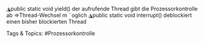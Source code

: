◮public static void yield()
der aufrufende Thread gibt die Prozessorkontrolle ab
⇒Thread-Wechsel m ¨oglich
◮public static void interrupt()
deblockiert einen bisher blockierten Thread

   Tags & Topics:
   #Prozessorkontrolle